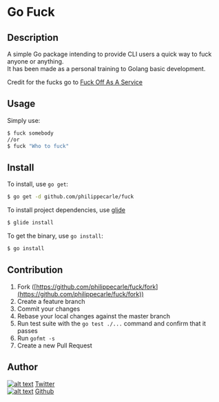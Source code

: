 # Go Fuck

## Description

A simple Go package intending to provide CLI users a quick way to fuck anyone or anything.  
It has been made as a personal training to Golang basic development.  

Credit for the fucks go to [Fuck Off As A Service](http://foaas.com)

## Usage

Simply use:

```bash
$ fuck somebody
//or
$ fuck "Who to fuck"
```

## Install

To install, use `go get`:

```bash
$ go get -d github.com/philippecarle/fuck
```

To install project dependencies, use [glide](https://github.com/Masterminds/glide)

```bash
$ glide install
```

To get the binary, use `go install`:

```bash
$ go install
```

## Contribution

1. Fork ([https://github.com/philippecarle/fuck/fork](https://github.com/philippecarle/fuck/fork))
1. Create a feature branch
1. Commit your changes
1. Rebase your local changes against the master branch
1. Run test suite with the `go test ./...` command and confirm that it passes
1. Run `gofmt -s`
1. Create a new Pull Request

## Author

<!-- Please don't remove this: Grab your social icons from https://github.com/carlsednaoui/gitsocial -->

<!-- links to social media icons -->
<!-- no need to change these -->

<!-- icons with padding -->

[1.1]: http://i.imgur.com/tXSoThF.png (twitter icon with padding)
[6.1]: http://i.imgur.com/0o48UoR.png (github icon with padding)

<!-- icons without padding -->

[1.2]: http://i.imgur.com/wWzX9uB.png (twitter icon without padding)
[6.2]: http://i.imgur.com/9I6NRUm.png (github icon without padding)


<!-- links to your social media accounts -->
<!-- update these accordingly -->

[1]: http://www.twitter.com/philippecarle
[6]: http://www.github.com/philippecarle

<!-- Please don't remove this: Grab your social icons from https://github.com/carlsednaoui/gitsocial -->

[![alt text][1.2]][1] [Twitter](https://twitter.com/philippecarle)  
[![alt text][6.2]][6] [Github](https://github.com/philippecarle)